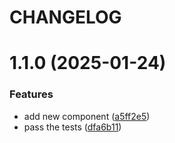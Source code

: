 # CHANGELOG

# 1.1.0 (2025-01-24)


### Features

* add new component ([a5ff2e5](https://github.com/SUI-Components/sui-components/commit/a5ff2e5ddaacd4da1d61ff2ce0a96bb0f74a34fc))
* pass the tests ([dfa6b11](https://github.com/SUI-Components/sui-components/commit/dfa6b119ac5c8faecbb740429099d4812e634255))



